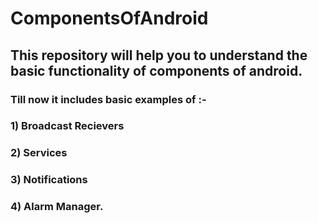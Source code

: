 # ComponentsOfAndroid
## This repository will help you to understand the basic functionality of components of android.
### Till now it includes basic examples of :-
### 1) Broadcast Recievers
### 2) Services
### 3) Notifications 
### 4) Alarm Manager.

